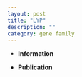 ```yaml
---
layout: post
title: "LYP"
description: ""
category: gene family
---
```


* **Information**  

* **Publication**  


